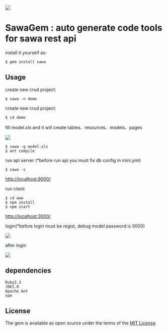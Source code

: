 
![](http://www.9jialu.com/image/Original_without_effects_204x75.png)

# SawaGem : auto generate code tools for sawa rest api

install it yourself as:

    $ gem install sawa

## Usage

create new crud project:

    $ sawa -n demo

create new crud project:

    $ cd demo
    
fill model.xls and it will create tables、resources、models、pages

![](https://api.9jialu.com/app/guide/sawa/step1.JPG)

    $ sawa -g model.xls
    $ ant compile

run api server (*before run api you must fix db config in mini.yml) 

    $ sawa -s
    
[http://localhost:9000/](http://localhost:9000)

run client

    $ cd www
    $ npm install
    $ npm start

[http://localhost:3000/](http://localhost:3000)

login(*before login must be regist, debug model password is 0000)

![](https://api.9jialu.com/app/guide/sawa/step5.JPG)

after login

![](https://api.9jialu.com/app/guide/sawa/step6.JPG)

## dependencies

    Ruby2.3
    JDK1.8
    Apache Ant
    npm
    
## License

The gem is available as open source under the terms of the [MIT License](http://opensource.org/licenses/MIT).

